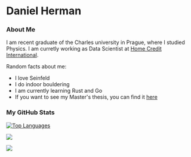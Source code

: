 <!-- The (first) h1 will be used as the <title> of the HTML page -->
# Daniel Herman

### About Me
I am recent graduate of the Charles university in Prague, where I studied Physics. I am curretly working as Data Scientist at [Home Credit International](https://www.homecredit.net/). 

Random facts about me:
- I love Seinfeld
- I do indoor bouldering 
- I am currently learning Rust and Go
- If you want to see my Master's thesis, you can find it [here](https://github.com/detrin/Master-Thesis/blob/main/thesis.pdf)

### My GitHub Stats

<a href="https://github.com/detrin" align="left"><img src="https://github-readme-stats.vercel.app/api/top-langs/?username=detrin&langs_count=10" alt="Top Languages" /></a>

<a href="http://www.github.com/detrin"><img src="https://github-readme-streak-stats.herokuapp.com/?user=detrin&theme=tokyonight" /></a>

<a href="http://www.github.com/detrin"><img src="https://komarev.com/ghpvc/?username=detrin&label=Profile%20views&color=0e75b6&style=flatt" /></a>
